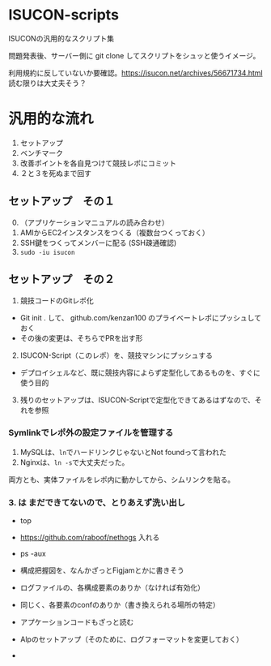 # ISUCON-scripts

ISUCONの汎用的なスクリプト集

問題発表後、サーバー側に git clone してスクリプトをシュッと使うイメージ。

利用規約に反していないか要確認。https://isucon.net/archives/56671734.html 読む限りは大丈夫そう？

# 汎用的な流れ

1. セットアップ
2. ベンチマーク
3. 改善ポイントを各自見つけて競技レポにコミット
4. ２と３を死ぬまで回す


## セットアップ　その１

0. （アプリケーションマニュアルの読み合わせ）
1. AMIからEC2インスタンスをつくる（複数台つくっておく）
2. SSH鍵をつくってメンバーに配る (SSH疎通確認)
3. `sudo -iu isucon`

## セットアップ　その２

1. 競技コードのGitレポ化
  - Git init . して、 github.com/kenzan100 のプライベートレポにプッシュしておく
  - その後の変更は、そちらでPRを出す形
2. ISUCON-Script（このレポ）を、競技マシンにプッシュする
  - デプロイシェルなど、既に競技内容によらず定型化してあるものを、すぐに使う目的
3. 残りのセットアップは、ISUCON-Scriptで定型化できてあるはずなので、それを参照

### Symlinkでレポ外の設定ファイルを管理する

1. MySQLは、`ln`でハードリンクじゃないとNot foundって言われた
2. Nginxは、`ln -s`で大丈夫だった。

両方とも、実体ファイルをレポ内に動かしてから、シムリンクを貼る。


### 3. は まだできてないので、とりあえず洗い出し
- top
- https://github.com/raboof/nethogs 入れる
- ps -aux
- 構成把握図を、なんかざっとFigjamとかに書きそう

- ログファイルの、各構成要素のありか（なければ有効化）
- 同じく、各要素のconfのありか（書き換えられる場所の特定）
- アプケーションコードもざっと読む

- Alpのセットアップ（そのために、ログフォーマットを変更しておく）
- 


## 
